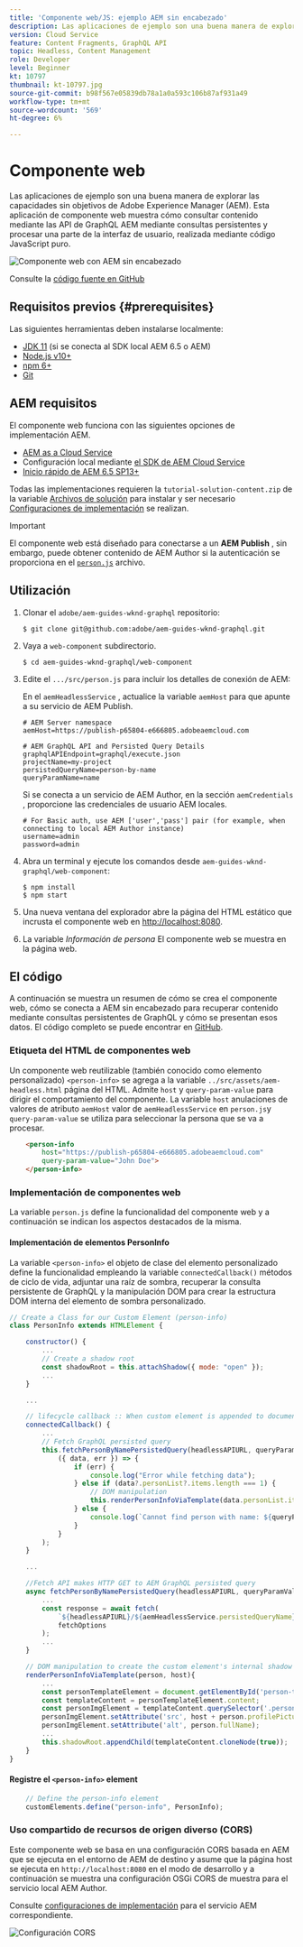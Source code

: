 ```yaml
---
title: 'Componente web/JS: ejemplo AEM sin encabezado'
description: Las aplicaciones de ejemplo son una buena manera de explorar las capacidades sin objetivos de Adobe Experience Manager (AEM). Esta aplicación de componente web/JS muestra cómo consultar contenido mediante las API de GraphQL AEM mediante consultas persistentes.
version: Cloud Service
feature: Content Fragments, GraphQL API
topic: Headless, Content Management
role: Developer
level: Beginner
kt: 10797
thumbnail: kt-10797.jpg
source-git-commit: b98f567e05839db78a1a0a593c106b87af931a49
workflow-type: tm+mt
source-wordcount: '569'
ht-degree: 6%

---
```



# Componente web

Las aplicaciones de ejemplo son una buena manera de explorar las capacidades sin objetivos de Adobe Experience Manager (AEM). Esta aplicación de componente web muestra cómo consultar contenido mediante las API de GraphQL AEM mediante consultas persistentes y procesar una parte de la interfaz de usuario, realizada mediante código JavaScript puro.

![Componente web con AEM sin encabezado](./assets/web-component/web-component.png)

Consulte la [código fuente en GitHub](https://github.com/adobe/aem-guides-wknd-graphql/tree/main/web-component)

## Requisitos previos {#prerequisites}

Las siguientes herramientas deben instalarse localmente:

+ [JDK 11](https://experience.adobe.com/#/downloads/content/software-distribution/en/general.html?1_group.propertyvalues.property=.%2Fjcr%3Acontent%2Fmetadata%2Fdc%3AsoftwareType&amp;1_group.propertyvalues.operation=equals&amp;1_group.propertyvalues.0_values=software-type%3Atooling&amp;fulltext=Oracle%7E+JDK%7E+11%7E&amp;orderby=%40jcr%3Acontent%2Fjcr%3AlastModified&amp;orderby.sort=desc&amp;layout=list&amp;p.offset=0&amp;p.limit=14) (si se conecta al SDK local AEM 6.5 o AEM)
+ [Node.js v10+](https://nodejs.org/en/)
+ [npm 6+](https://www.npmjs.com/)
+ [Git](https://git-scm.com/)

## AEM requisitos

El componente web funciona con las siguientes opciones de implementación AEM.

+ [AEM as a Cloud Service](https://experienceleague.adobe.com/docs/experience-manager-cloud-service/content/implementing/deploying/overview.html)
+ Configuración local mediante [el SDK de AEM Cloud Service](https://experienceleague.adobe.com/docs/experience-manager-learn/cloud-service/local-development-environment-set-up/overview.html?lang=es)
+ [Inicio rápido de AEM 6.5 SP13+](https://experienceleague.adobe.com/docs/experience-manager-learn/foundation/development/set-up-a-local-aem-development-environment.html?lang=es?lang=en#install-local-aem-instances)

Todas las implementaciones requieren la `tutorial-solution-content.zip` de la variable [Archivos de solución](https://experienceleague.adobe.com/docs/experience-manager-learn/getting-started-with-aem-headless/graphql/multi-step/explore-graphql-api.html#solution-files) para instalar y ser necesario [Configuraciones de implementación](../deployment/web-component.md) se realizan.


>[!IMPORTANT]
>
>El componente web está diseñado para conectarse a un __AEM Publish__ , sin embargo, puede obtener contenido de AEM Author si la autenticación se proporciona en el [`person.js`](https://github.com/adobe/aem-guides-wknd-graphql/blob/main/web-component/src/person.js#L11) archivo.

## Utilización

1. Clonar el `adobe/aem-guides-wknd-graphql` repositorio:

   ```shell
   $ git clone git@github.com:adobe/aem-guides-wknd-graphql.git
   ```

1. Vaya a `web-component` subdirectorio.

   ```shell
   $ cd aem-guides-wknd-graphql/web-component
   ```

1. Edite el `.../src/person.js` para incluir los detalles de conexión de AEM:

   En el `aemHeadlessService` , actualice la variable `aemHost` para que apunte a su servicio de AEM Publish.

   ```plain
   # AEM Server namespace
   aemHost=https://publish-p65804-e666805.adobeaemcloud.com
   
   # AEM GraphQL API and Persisted Query Details
   graphqlAPIEndpoint=graphql/execute.json
   projectName=my-project
   persistedQueryName=person-by-name
   queryParamName=name
   ```

   Si se conecta a un servicio de AEM Author, en la sección `aemCredentials` , proporcione las credenciales de usuario AEM locales.

   ```plain
   # For Basic auth, use AEM ['user','pass'] pair (for example, when connecting to local AEM Author instance)
   username=admin
   password=admin
   ```

1. Abra un terminal y ejecute los comandos desde `aem-guides-wknd-graphql/web-component`:

   ```shell
   $ npm install
   $ npm start
   ```

1. Una nueva ventana del explorador abre la página del HTML estático que incrusta el componente web en [http://localhost:8080](http://localhost:8080).
1. La variable _Información de persona_ El componente web se muestra en la página web.

## El código

A continuación se muestra un resumen de cómo se crea el componente web, cómo se conecta a AEM sin encabezado para recuperar contenido mediante consultas persistentes de GraphQL y cómo se presentan esos datos. El código completo se puede encontrar en [GitHub](https://github.com/adobe/aem-guides-wknd-graphql/tree/main/web-component).

### Etiqueta del HTML de componentes web

Un componente web reutilizable (también conocido como elemento personalizado) `<person-info>` se agrega a la variable `../src/assets/aem-headless.html` página del HTML. Admite `host` y `query-param-value` para dirigir el comportamiento del componente. La variable `host` anulaciones de valores de atributo `aemHost` valor de `aemHeadlessService` en `person.js`y `query-param-value` se utiliza para seleccionar la persona que se va a procesar.

```html
    <person-info 
        host="https://publish-p65804-e666805.adobeaemcloud.com"
        query-param-value="John Doe">
    </person-info>
```

### Implementación de componentes web

La variable `person.js` define la funcionalidad del componente web y a continuación se indican los aspectos destacados de la misma.

#### Implementación de elementos PersonInfo

La variable `<person-info>` el objeto de clase del elemento personalizado define la funcionalidad empleando la variable `connectedCallback()` métodos de ciclo de vida, adjuntar una raíz de sombra, recuperar la consulta persistente de GraphQL y la manipulación DOM para crear la estructura DOM interna del elemento de sombra personalizado.

```javascript
// Create a Class for our Custom Element (person-info)
class PersonInfo extends HTMLElement {

    constructor() {
        ...
        // Create a shadow root
        const shadowRoot = this.attachShadow({ mode: "open" });
        ...
    }

    ...

    // lifecycle callback :: When custom element is appended to document
    connectedCallback() {
        ...
        // Fetch GraphQL persisted query
        this.fetchPersonByNamePersistedQuery(headlessAPIURL, queryParamValue).then(
            ({ data, err }) => {
                if (err) {
                    console.log("Error while fetching data");
                } else if (data?.personList?.items.length === 1) {
                    // DOM manipulation
                    this.renderPersonInfoViaTemplate(data.personList.items[0], host);
                } else {
                    console.log(`Cannot find person with name: ${queryParamValue}`);
                }
            }
        );
    }

    ...

    //Fetch API makes HTTP GET to AEM GraphQL persisted query
    async fetchPersonByNamePersistedQuery(headlessAPIURL, queryParamValue) {
        ...
        const response = await fetch(
            `${headlessAPIURL}/${aemHeadlessService.persistedQueryName}${encodedParam}`,
            fetchOptions
        );
        ...
    }

    // DOM manipulation to create the custom element's internal shadow DOM structure
    renderPersonInfoViaTemplate(person, host){
        ...
        const personTemplateElement = document.getElementById('person-template');
        const templateContent = personTemplateElement.content;
        const personImgElement = templateContent.querySelector('.person_image');
        personImgElement.setAttribute('src', host + person.profilePicture._path);
        personImgElement.setAttribute('alt', person.fullName);
        ...
        this.shadowRoot.appendChild(templateContent.cloneNode(true));
    }
}
```

#### Registre el `<person-info>` element

```javascript
    // Define the person-info element
    customElements.define("person-info", PersonInfo);
```

### Uso compartido de recursos de origen diverso (CORS)

Este componente web se basa en una configuración CORS basada en AEM que se ejecuta en el entorno de AEM de destino y asume que la página host se ejecuta en `http://localhost:8080` en el modo de desarrollo y a continuación se muestra una configuración OSGi CORS de muestra para el servicio local AEM Author.

Consulte [configuraciones de implementación](../deployment/web-component.md) para el servicio AEM correspondiente.

![Configuración CORS](assets/react-app/cross-origin-resource-sharing-configuration.png)
